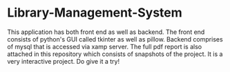 # Library-Management-System

This application has both front end as well as backend.
The front end consists of python's GUI called tkinter as well as pillow.
Backend comprises of mysql that is accessed via xamp server. 
The full pdf report is also attached in this repository which consists of snapshots of the project.
It is a very interactive project. Do give it a try!
